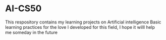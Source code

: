 # AI-CS50
This respository contains my learning projects on Artificial intelligence
 Basic learning practices for the love I developed for this field, I hope it willl help me someday in the future